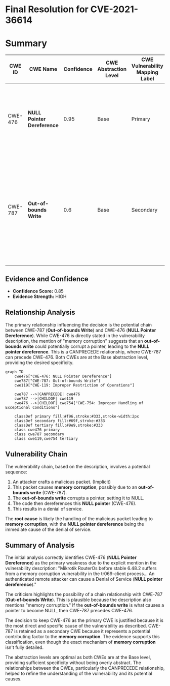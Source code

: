 # Final Resolution for CVE-2021-36614

# Summary

| CWE ID | CWE Name | Confidence | CWE Abstraction Level | CWE Vulnerability Mapping Label | CWE-Vulnerability Mapping Notes |
|---|---|---|---|---|---|
| CWE-476 | **NULL Pointer Dereference** | 0.95 | Base | Primary | The vulnerability results directly from dereferencing a **NULL pointer**, as indicated in the vulnerability description. |
| CWE-787 | **Out-of-bounds Write** | 0.6 | Base | Secondary | The vulnerability description mentions **memory corruption**, which *could* be related to an **out-of-bounds write** corrupting a pointer value or other memory. Further investigation is needed. |

## Evidence and Confidence

*   **Confidence Score:** 0.85
*   **Evidence Strength:** HIGH

## Relationship Analysis

The primary relationship influencing the decision is the potential chain between CWE-787 (**Out-of-bounds Write**) and CWE-476 (**NULL Pointer Dereference**). While CWE-476 is directly stated in the vulnerability description, the mention of "memory corruption" suggests that an **out-of-bounds write** could potentially corrupt a pointer, leading to the **NULL pointer dereference**. This is a CANPRECEDE relationship, where CWE-787 can precede CWE-476. Both CWEs are at the Base abstraction level, providing the desired specificity.

```mermaid
graph TD
    cwe476["CWE-476: NULL Pointer Dereference"]
    cwe787["CWE-787: Out-of-bounds Write"]
    cwe119["CWE-119: Improper Restriction of Operations"]
    
    cwe787 -->|CANPRECEDE| cwe476
    cwe787 -->|CHILDOF| cwe119
    cwe476 -->|CHILDOF| cwe754["CWE-754: Improper Handling of Exceptional Conditions"]
    
    classDef primary fill:#f96,stroke:#333,stroke-width:2px
    classDef secondary fill:#69f,stroke:#333
    classDef tertiary fill:#9e9,stroke:#333
    class cwe476 primary
    class cwe787 secondary
    class cwe119,cwe754 tertiary
```

## Vulnerability Chain

The vulnerability chain, based on the description, involves a potential sequence:

1.  An attacker crafts a malicious packet. (Implicit)
2.  This packet causes **memory corruption**, possibly due to an **out-of-bounds write** (CWE-787).
3.  The **out-of-bounds write** corrupts a pointer, setting it to NULL.
4.  The code then dereferences this **NULL pointer** (CWE-476).
5.  This results in a denial of service.

The **root cause** is likely the handling of the malicious packet leading to **memory corruption**, with the **NULL pointer dereference** being the immediate cause of the denial of service.

## Summary of Analysis

The initial analysis correctly identifies CWE-476 (**NULL Pointer Dereference**) as the primary weakness due to the explicit mention in the vulnerability description: "Mikrotik RouterOs before stable 6.48.2 suffers from a memory corruption vulnerability in the tr069-client process... An authenticated remote attacker can cause a Denial of Service (**NULL pointer dereference**)."

The criticism highlights the possibility of a chain relationship with CWE-787 (**Out-of-bounds Write**). This is plausible because the description also mentions "memory corruption." If the **out-of-bounds write** is what causes a pointer to become NULL, then CWE-787 precedes CWE-476.

The decision to keep CWE-476 as the primary CWE is justified because it is the most direct and specific cause of the vulnerability as described. CWE-787 is retained as a secondary CWE because it represents a potential contributing factor to the **memory corruption**. The evidence supports this classification, even though the exact mechanism of **memory corruption** isn't fully detailed.

The abstraction levels are optimal as both CWEs are at the Base level, providing sufficient specificity without being overly abstract. The relationships between the CWEs, particularly the CANPRECEDE relationship, helped to refine the understanding of the vulnerability and its potential causes.